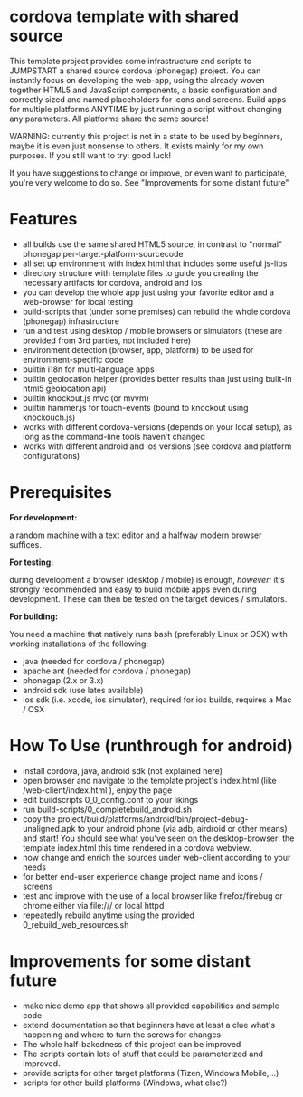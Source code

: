 cordova template with shared source
===================================

This template project provides some infrastructure and scripts to JUMPSTART a shared source cordova (phonegap) project. You can instantly focus on developing the web-app, using the already woven together HTML5 and JavaScript components, a basic configuration and correctly sized and named placeholders for icons and screens. Build apps for multiple platforms ANYTIME by just running a script without changing any parameters. All platforms share the same source!

WARNING: currently this project is not in a state to be used by beginners, maybe it is even just nonsense to others. It exists mainly for my own purposes. If you still want to try: good luck!

If you have suggestions to change or improve, or even want to participate, you're very welcome to do so. See "Improvements for some distant future"


Features
========
- all builds use the same shared HTML5 source, in contrast to "normal" phonegap per-target-platform-sourcecode
- all set up environment with index.html that includes some useful js-libs
- directory structure with template files to guide you creating the necessary artifacts for cordova, android and ios
- you can develop the whole app just using your favorite editor and a web-browser for local testing
- build-scripts that (under some premises) can rebuild the whole cordova (phonegap) infrastructure
- run and test using desktop / mobile browsers or simulators (these are provided from 3rd parties, not included here)
- environment detection (browser, app, platform) to be used for environment-specific code
- builtin i18n for multi-language apps
- builtin geolocation helper (provides better results than just using built-in html5 geolocation api)
- builtin knockout.js mvc (or mvvm)
- builtin hammer.js for touch-events (bound to knockout using knockouch.js)
- works with different cordova-versions (depends on your local setup), as long as the command-line tools haven't changed
- works with different android and ios versions (see cordova and platform configurations)


Prerequisites
=============
**For development:**

a random machine with a text editor and a halfway modern browser suffices.

**For testing:**

during development a browser (desktop / mobile) is enough, *however:* it's strongly recommended and easy to build mobile apps even during development. These can then be tested on the target devices / simulators.

**For building:**

You need a machine that natively runs bash (preferably Linux or OSX) with working installations of the following:
- java (needed for cordova / phonegap)
- apache ant (needed for cordova / phonegap)
- phonegap (2.x or 3.x)
- android sdk (use lates available)
- ios sdk (i.e. xcode, ios simulator), required for ios builds, requires a Mac / OSX



How To Use (runthrough for android)
==========================================
- install cordova, java, android sdk (not explained here)
- open browser and navigate to the template project's index.html (like <project-home>/web-client/index.html ), enjoy the page
- edit buildscripts 0_0_config.conf to your likings
- run build-scripts/0_completebuild_android.sh 
- copy the project/build/platforms/android/bin/project-debug-unaligned.apk to your android phone (via adb, airdroid or other means) and start! You should see what you've seen on the desktop-browser: the template index.html this time rendered in a cordova webview.
- now change and enrich the sources under web-client according to your needs
- for better end-user experience change project name and icons / screens
- test and improve with the use of a local browser like firefox/firebug or chrome either via file:/// or local httpd
- repeatedly rebuild anytime using the provided 0_rebuild_web_resources.sh


Improvements for some distant future
====================================
- make nice demo app that shows all provided capabilities and sample code
- extend documentation so that beginners have at least a clue what's happening and where to turn the screws for changes
- The whole half-bakedness of this project can be improved
- The scripts contain lots of stuff that could be parameterized and improved.
- provide scripts for other target platforms (Tizen, Windows Mobile,...)
- scripts for other build platforms (Windows, what else?)